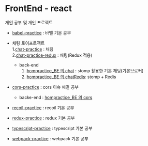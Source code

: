 # FrontEnd - react
개인 공부 및 개인 프로젝트

- [babel-practice](https://github.com/dhsj8405/homepractice/edit/main/frontend/react/babel-practice) : 바벨 기본 공부  

- 채팅 토이프로젝트  
  1.[chat-practice](https://github.com/dhsj8405/homepractice/edit/main/frontend/react/chat-practice) : 채팅  
  2.[chat-practice-redux](https://github.com/dhsj8405/homepractice/edit/main/frontend/react/chat-practice-redux) : 채팅(Redux 적용)  
  - back-end 
    1. [hompractice_BE 의 chat](https://github.com/dhsj8405/homepractice/tree/main/backend/springboot/chat) : stomp 활용한 기본 채팅(기본브로커)  
    2. [hompractice_BE 의 chatRedis](https://github.com/dhsj8405/homepractice/tree/main/backend/springboot/chatRedis): stomp + Redis  

- [cors-practice](https://github.com/dhsj8405/homepractice/edit/main/frontend/react/cors-practice)  : cors 이슈 해결 공부  
  - backe-end : [hompractice_BE 의 cors](https://github.com/dhsj8405/homepractice/tree/main/backend/springboot/cors)  

- [recoil-practice](https://github.com/dhsj8405/homepractice/edit/main/frontend/react/recoil-practice) : recoil 기본 공부   

- [redux-practice](https://github.com/dhsj8405/homepractice/edit/main/frontend/react/redux-practice) : redux 기본 공부  

- [typescript-practice](https://github.com/dhsj8405/homepractice/edit/main/frontend/react/typescript-practice) : typescript 기본 공부  

- [webpack-practice](https://github.com/dhsj8405/homepractice/edit/main/frontend/react/webpack-practice) : webpack 기본 공부  
